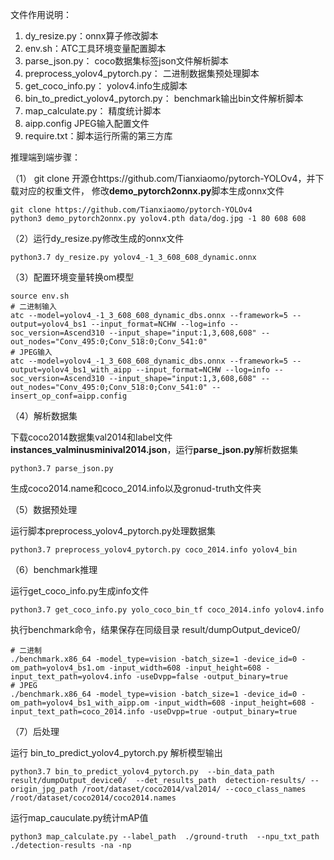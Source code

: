 文件作用说明：

1.  dy_resize.py：onnx算子修改脚本 
2.  env.sh：ATC工具环境变量配置脚本
3.  parse_json.py： coco数据集标签json文件解析脚本 
4.  preprocess_yolov4_pytorch.py： 二进制数据集预处理脚本
5.  get_coco_info.py： yolov4.info生成脚本 
6.  bin_to_predict_yolov4_pytorch.py： benchmark输出bin文件解析脚本
7.  map_calculate.py： 精度统计脚本
8.  aipp.config JPEG输入配置文件
9.  require.txt：脚本运行所需的第三方库

推理端到端步骤：

（1） git clone 开源仓https://github.com/Tianxiaomo/pytorch-YOLOv4，并下载对应的权重文件， 修改**demo_pytorch2onnx.py**脚本生成onnx文件

```
git clone https://github.com/Tianxiaomo/pytorch-YOLOv4
python3 demo_pytorch2onnx.py yolov4.pth data/dog.jpg -1 80 608 608
```

（2）运行dy_resize.py修改生成的onnx文件

```
python3.7 dy_resize.py yolov4_-1_3_608_608_dynamic.onnx
```

（3）配置环境变量转换om模型

```
source env.sh
# 二进制输入
atc --model=yolov4_-1_3_608_608_dynamic_dbs.onnx --framework=5 --output=yolov4_bs1 --input_format=NCHW --log=info --soc_version=Ascend310 --input_shape="input:1,3,608,608" --out_nodes="Conv_495:0;Conv_518:0;Conv_541:0"
# JPEG输入
atc --model=yolov4_-1_3_608_608_dynamic_dbs.onnx --framework=5 --output=yolov4_bs1_with_aipp --input_format=NCHW --log=info --soc_version=Ascend310 --input_shape="input:1,3,608,608" --out_nodes="Conv_495:0;Conv_518:0;Conv_541:0" --insert_op_conf=aipp.config
```

（4）解析数据集

下载coco2014数据集val2014和label文件**instances_valminusminival2014.json**，运行**parse_json.py**解析数据集

```
python3.7 parse_json.py
```

生成coco2014.name和coco_2014.info以及gronud-truth文件夹

（5）数据预处理

运行脚本preprocess_yolov4_pytorch.py处理数据集

```
python3.7 preprocess_yolov4_pytorch.py coco_2014.info yolov4_bin
```

（6）benchmark推理

运行get_coco_info.py生成info文件

```
python3.7 get_coco_info.py yolo_coco_bin_tf coco_2014.info yolov4.info
```

执行benchmark命令，结果保存在同级目录 result/dumpOutput_device0/

```
# 二进制
./benchmark.x86_64 -model_type=vision -batch_size=1 -device_id=0 -om_path=yolov4_bs1.om -input_width=608 -input_height=608 -input_text_path=yolov4.info -useDvpp=false -output_binary=true
# JPEG
./benchmark.x86_64 -model_type=vision -batch_size=1 -device_id=0 -om_path=yolov4_bs1_with_aipp.om -input_width=608 -input_height=608 -input_text_path=coco_2014.info -useDvpp=true -output_binary=true
```

（7）后处理

运行 bin_to_predict_yolov4_pytorch.py 解析模型输出

```
python3.7 bin_to_predict_yolov4_pytorch.py  --bin_data_path result/dumpOutput_device0/  --det_results_path  detection-results/ --origin_jpg_path /root/dataset/coco2014/val2014/ --coco_class_names /root/dataset/coco2014/coco2014.names
```

运行map_cauculate.py统计mAP值

```
python3 map_calculate.py --label_path  ./ground-truth  --npu_txt_path ./detection-results -na -np
```

